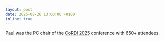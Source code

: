 ```yaml
---
layout: post
date: 2025-08-26 13:00:00 +0100
inline: true
---
```


Paul was the PC chair of the [CoRDI 2025](https://www.nfdi.de/cordi-2025/?lang=en) conference with 650+ attendees. 
